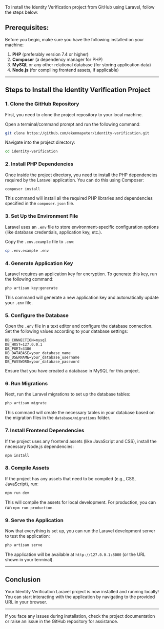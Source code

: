 
To install the Identity Verification project from GitHub using Laravel, follow the steps below:

## Prerequisites:
Before you begin, make sure you have the following installed on your machine:

1. **PHP** (preferably version 7.4 or higher)
2. **Composer** (a dependency manager for PHP)
3. **MySQL** or any other relational database (for storing application data)
4. **Node.js** (for compiling frontend assets, if applicable)

---

## Steps to Install the Identity Verification Project

### 1. Clone the GitHub Repository
First, you need to clone the project repository to your local machine.

Open a terminal/command prompt and run the following command:

```bash
git clone https://github.com/ekenmapeter/identity-verification.git
```

Navigate into the project directory:

```bash
cd identity-verification
```

### 2. Install PHP Dependencies
Once inside the project directory, you need to install the PHP dependencies required by the Laravel application. You can do this using Composer:

```bash
composer install
```

This command will install all the required PHP libraries and dependencies specified in the `composer.json` file.

### 3. Set Up the Environment File
Laravel uses an `.env` file to store environment-specific configuration options (like database credentials, application key, etc.).

Copy the `.env.example` file to `.env`:

```bash
cp .env.example .env
```

### 4. Generate Application Key
Laravel requires an application key for encryption. To generate this key, run the following command:

```bash
php artisan key:generate
```

This command will generate a new application key and automatically update your `.env` file.

### 5. Configure the Database
Open the `.env` file in a text editor and configure the database connection. Set the following values according to your database settings:

```dotenv
DB_CONNECTION=mysql
DB_HOST=127.0.0.1
DB_PORT=3306
DB_DATABASE=your_database_name
DB_USERNAME=your_database_username
DB_PASSWORD=your_database_password
```

Ensure that you have created a database in MySQL for this project.

### 6. Run Migrations
Next, run the Laravel migrations to set up the database tables:

```bash
php artisan migrate
```

This command will create the necessary tables in your database based on the migration files in the `database/migrations` folder.

### 7. Install Frontend Dependencies
If the project uses any frontend assets (like JavaScript and CSS), install the necessary Node.js dependencies:

```bash
npm install
```

### 8. Compile Assets
If the project has any assets that need to be compiled (e.g., CSS, JavaScript), run:

```bash
npm run dev
```

This will compile the assets for local development. For production, you can run `npm run production`.

### 9. Serve the Application
Now that everything is set up, you can run the Laravel development server to test the application:

```bash
php artisan serve
```

The application will be available at `http://127.0.0.1:8000` (or the URL shown in your terminal).

---

## Conclusion
Your Identity Verification Laravel project is now installed and running locally! You can start interacting with the application by navigating to the provided URL in your browser.

---

If you face any issues during installation, check the project documentation or raise an issue in the GitHub repository for assistance.